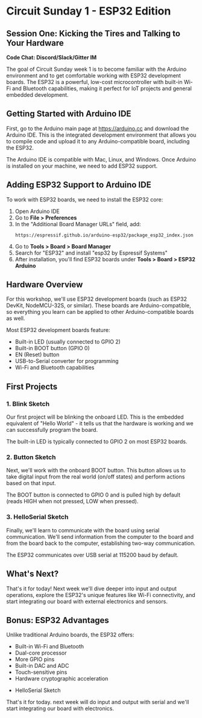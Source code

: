 # Circuit Sunday 1 - ESP32 Edition
## Session One: Kicking the Tires and Talking to Your Hardware

**Code Chat: Discord/Slack/Gitter IM**

The goal of Circuit Sunday week 1 is to become familiar with the Arduino environment and to get comfortable working with ESP32 development boards. The ESP32 is a powerful, low-cost microcontroller with built-in Wi-Fi and Bluetooth capabilities, making it perfect for IoT projects and general embedded development.

## Getting Started with Arduino IDE

First, go to the Arduino main page at https://arduino.cc and download the Arduino IDE. This is the integrated development environment that allows you to compile code and upload it to any Arduino-compatible board, including the ESP32.

The Arduino IDE is compatible with Mac, Linux, and Windows. Once Arduino is installed on your machine, we need to add ESP32 support.

## Adding ESP32 Support to Arduino IDE

To work with ESP32 boards, we need to install the ESP32 core:

1. Open Arduino IDE
2. Go to **File > Preferences**
3. In the "Additional Board Manager URLs" field, add:
   ```
   https://espressif.github.io/arduino-esp32/package_esp32_index.json
   ```
4. Go to **Tools > Board > Board Manager**
5. Search for "ESP32" and install "esp32 by Espressif Systems"
6. After installation, you'll find ESP32 boards under **Tools > Board > ESP32 Arduino**

## Hardware Overview

For this workshop, we'll use ESP32 development boards (such as ESP32 DevKit, NodeMCU-32S, or similar). These boards are Arduino-compatible, so everything you learn can be applied to other Arduino-compatible boards as well.

Most ESP32 development boards feature:
- Built-in LED (usually connected to GPIO 2)
- Built-in BOOT button (GPIO 0) 
- EN (Reset) button
- USB-to-Serial converter for programming
- Wi-Fi and Bluetooth capabilities

## First Projects

### 1. Blink Sketch
Our first project will be blinking the onboard LED. This is the embedded equivalent of "Hello World" - it tells us that the hardware is working and we can successfully program the board.

The built-in LED is typically connected to GPIO 2 on most ESP32 boards.

### 2. Button Sketch  
Next, we'll work with the onboard BOOT button. This button allows us to take digital input from the real world (on/off states) and perform actions based on that input.

The BOOT button is connected to GPIO 0 and is pulled high by default (reads HIGH when not pressed, LOW when pressed).

### 3. HelloSerial Sketch
Finally, we'll learn to communicate with the board using serial communication. We'll send information from the computer to the board and from the board back to the computer, establishing two-way communication.

The ESP32 communicates over USB serial at 115200 baud by default.

## What's Next?

That's it for today! Next week we'll dive deeper into input and output operations, explore the ESP32's unique features like Wi-Fi connectivity, and start integrating our board with external electronics and sensors.

## Bonus: ESP32 Advantages
Unlike traditional Arduino boards, the ESP32 offers:
- Built-in Wi-Fi and Bluetooth
- Dual-core processor
- More GPIO pins
- Built-in DAC and ADC
- Touch-sensitive pins
- Hardware cryptographic acceleration

* HelloSerial Sketch

That's it for today. next week will do input and output with serial and we'll start integrating our board with electronics.

